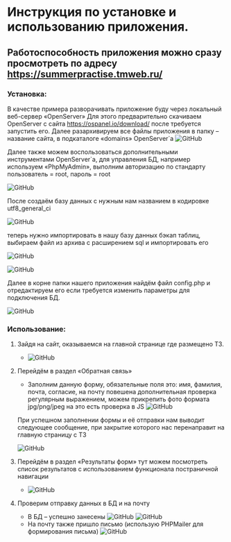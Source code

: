 # Инструкция по установке и использованию приложения.
## Работоспособность приложения можно сразу просмотреть по адресу https://summerpractise.tmweb.ru/
### Установка:
В качестве примера разворачивать приложение буду через локальный веб-сервер «OpenServer»
Для этого предварительно скачиваем OpenServer с сайта https://ospanel.io/download/
после требуется запустить его.
Далее разархивируем все файлы приложения в папку – название сайта, в подкаталоге «domains» OpenServer`а
![GitHub](/images_instruction/2021-08-01_17-15-18.png)

Далее также можем воспользоваться дополнительными инструментами OpenServer`а, для управления БД, например используем «PhpMyAdmin», выполним авторизацию по стандарту пользователь = root, пароль = root

![GitHub](/images_instruction/2021-08-01_17-20-33.png)

После создаём базу данных с нужным нам названием в кодировке utf8_general_ci

![GitHub](/images_instruction/2021-08-01_17-27-15.png)

теперь нужно импортировать в нашу базу данных бэкап таблиц, выбираем файл из архива с расширением sql и импортировать его

![GitHub](/images_instruction/2021-08-01_17-33-33.png)

![GitHub](/images_instruction/2021-08-01_17-34-16.png)

Далее в корне папки нашего приложения найдём файл config.php и отредактируем его если требуется изменить параметры для подключения БД.

![GitHub](/images_instruction/2021-08-01_17-44-53.png)

### Использование:
1. Зайдя на сайт, оказываемся на главной странице где размещено ТЗ.
   * ![GitHub](/images_instruction/2021-08-01_18-00-39.png)
   
3. Перейдём в раздел «Обратная связь»
   * Заполним данную форму, обязательные поля это: имя, фамилия, почта, согласие, на почту повешена дополнительная проверка регулярным выражением, можем прикрепить фото формата jpg/png/jpeg на это есть проверка в JS
   ![GitHub](/images_instruction/2021-08-01_18-04-08.png)
   
   При успешном заполнении формы и её отправки нам выводит следующее сообщение, при закрытие которого нас перенаправит на главную страницу с ТЗ
   
    ![GitHub](/images_instruction/2021-08-01_18-11-19.png)
3. Перейдём в раздел «Результаты форм» тут можем посмотреть список результатов с использованием функционала постраничной навигации
   * ![GitHub](/images_instruction/2021-08-01_18-21-24.png)
4. Проверим отправку данных в БД и на почту
   * В БД – успешно занесены
     ![GitHub](/images_instruction/2021-08-01_18-35-29.png)
     ![GitHub](/images_instruction/2021-08-01_18-36-19.png)
   * На почту также пришло письмо (использую PHPMailer для формирования письма)
     ![GitHub](/images_instruction/2021-08-01_18-18-16.png)
